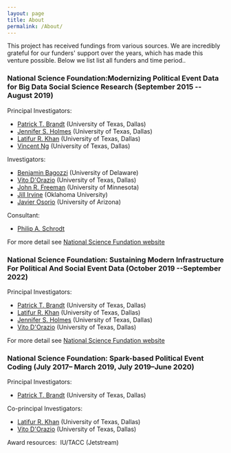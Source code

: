```yaml
---
layout: page
title: About
permalink: /About/
---
```

This project has received fundings from various sources. We are incredibly grateful for our funders' support over the years, which has made this venture possible. Below we list list all funders and time period..

### **National Science Foundation:Modernizing Political Event Data for Big Data Social Science Research (September 2015 -- August 2019)**

Principal Investigators:

- [Patrick T. Brandt](https://personal.utdallas.edu/~pbrandt/) (University of Texas, Dallas) <br>
- [Jennifer S. Holmes](https://personal.utdallas.edu/~jholmes/) (University of Texas, Dallas) <br>
- [Latifur R. Khan](https://personal.utdallas.edu/~lkhan/) (University of Texas, Dallas) <br>
- [Vincent Ng](http://www.hlt.utdallas.edu/~vince/) (University of Texas, Dallas) <br>


Investigators:    

- [Benjamin Bagozzi](https://www.benjaminbagozzi.com/) (University of Delaware)<br>
- [Vito D'Orazio](https://www.vitodorazio.com/) (University of Texas, Dallas)<br>
- [John R. Freeman](https://cla.umn.edu/about/directory/profile/freeman) (University of Minnesota)<br>
- [Jill Irvine](http://www.ou.edu/cas/wgs) (Oklahoma University)<br>
- [Javier Osorio](https://www.javierosorio.net/) (University of Arizona)<br>


Consultant:

- [Philip A. Schrodt](http://parusanalytics.com/about.html)


For more detail see [National Science Fundation website](https://www.nsf.gov/awardsearch/showAward?AWD_ID=1539302&HistoricalAwards=false)

### **National Science Foundation: Sustaining Modern Infrastructure For Political And Social Event Data (October 2019 --September 2022)**
Principal Investigators:

- [Patrick T. Brandt](https://personal.utdallas.edu/~pbrandt/) (University of Texas, Dallas) <br>
- [Latifur R. Khan](https://personal.utdallas.edu/~lkhan/) (University of Texas, Dallas) <br>
- [Jennifer S. Holmes](https://personal.utdallas.edu/~jholmes/) (University of Texas, Dallas) <br>  
- [Vito D'Orazio](https://www.vitodorazio.com/) (University of Texas, Dallas)<br>

For more detail see [National Science Fundation website](https://www.nsf.gov/awardsearch/showAward?AWD_ID=1931541)


### **National Science Foundation: Spark-based Political Event Coding (July 2017– March 2019, July 2019–June 2020)**

Principal Investigators:
- [Patrick T. Brandt](https://personal.utdallas.edu/~pbrandt/) (University of Texas, Dallas) <br>

Co-principal Investigators:
- [Latifur R. Khan](https://personal.utdallas.edu/~lkhan/) (University of Texas, Dallas) <br>
- [Vito D'Orazio](https://www.vitodorazio.com/) (University of Texas, Dallas)<br>

Award resources:  IU/TACC (Jetstream)
